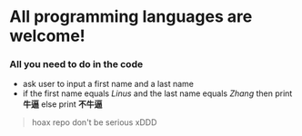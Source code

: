 # All programming languages are welcome!

### All you need to do in the code

- ask user to input a first name and a last name
- if the first name equals *Linus* and the last name equals *Zhang* then print __牛逼__ else print __不牛逼__



> hoax repo don't be serious xDDD
